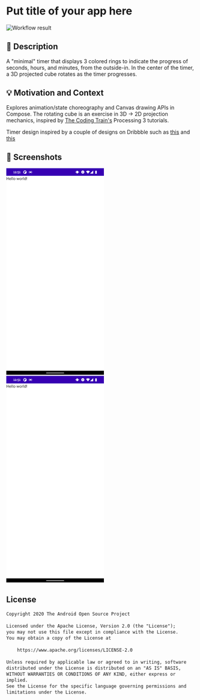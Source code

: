 # Put title of your app here

<!--- Replace <OWNER> with your Github Username and <REPOSITORY> with the name of your repository. -->
<!--- You can find both of these in the url bar when you open your repository in github. -->
![Workflow result](https://github.com/drinkthestars/its-time/workflows/Check/badge.svg)


## :scroll: Description
A "minimal" timer that displays 3 colored rings to indicate the progress of seconds, hours, and minutes, from the outside-in.
In the center of the timer, a 3D projected cube rotates as the timer progresses.


## :bulb: Motivation and Context
Explores animation/state choreography and Canvas drawing APIs in Compose. The rotating cube is an exercise in
3D -> 2D projection mechanics, inspired by [The Coding Train's](https://www.youtube.com/watch?v=p4Iz0XJY-Qk&ab_channel=TheCodingTrain) Processing 3 tutorials.

Timer design inspired by a couple of designs on Dribbble such as [this](https://dribbble.com/shots/5717098-Daily-UI-Design-Challenge-014-Countdown-Timer) and [this](https://dribbble.com/shots/5115846-Daily-UI-014-Countdown-Timer)


## :camera_flash: Screenshots
<!-- You can add more screenshots here if you like -->
<img src="/results/screenshot_1.png" width="260">&emsp;<img src="/results/screenshot_2.png" width="260">

## License
```
Copyright 2020 The Android Open Source Project

Licensed under the Apache License, Version 2.0 (the "License");
you may not use this file except in compliance with the License.
You may obtain a copy of the License at

    https://www.apache.org/licenses/LICENSE-2.0

Unless required by applicable law or agreed to in writing, software
distributed under the License is distributed on an "AS IS" BASIS,
WITHOUT WARRANTIES OR CONDITIONS OF ANY KIND, either express or implied.
See the License for the specific language governing permissions and
limitations under the License.
```
